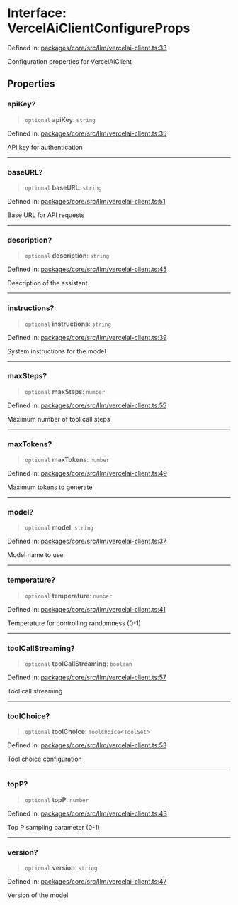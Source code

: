# Interface: VercelAiClientConfigureProps

Defined in: [packages/core/src/llm/vercelai-client.ts:33](https://github.com/GeoDaCenter/openassistant/blob/994a31d776db171047aa7cd650eb798b5317f644/packages/core/src/llm/vercelai-client.ts#L33)

Configuration properties for VercelAiClient

## Properties

### apiKey?

> `optional` **apiKey**: `string`

Defined in: [packages/core/src/llm/vercelai-client.ts:35](https://github.com/GeoDaCenter/openassistant/blob/994a31d776db171047aa7cd650eb798b5317f644/packages/core/src/llm/vercelai-client.ts#L35)

API key for authentication

***

### baseURL?

> `optional` **baseURL**: `string`

Defined in: [packages/core/src/llm/vercelai-client.ts:51](https://github.com/GeoDaCenter/openassistant/blob/994a31d776db171047aa7cd650eb798b5317f644/packages/core/src/llm/vercelai-client.ts#L51)

Base URL for API requests

***

### description?

> `optional` **description**: `string`

Defined in: [packages/core/src/llm/vercelai-client.ts:45](https://github.com/GeoDaCenter/openassistant/blob/994a31d776db171047aa7cd650eb798b5317f644/packages/core/src/llm/vercelai-client.ts#L45)

Description of the assistant

***

### instructions?

> `optional` **instructions**: `string`

Defined in: [packages/core/src/llm/vercelai-client.ts:39](https://github.com/GeoDaCenter/openassistant/blob/994a31d776db171047aa7cd650eb798b5317f644/packages/core/src/llm/vercelai-client.ts#L39)

System instructions for the model

***

### maxSteps?

> `optional` **maxSteps**: `number`

Defined in: [packages/core/src/llm/vercelai-client.ts:55](https://github.com/GeoDaCenter/openassistant/blob/994a31d776db171047aa7cd650eb798b5317f644/packages/core/src/llm/vercelai-client.ts#L55)

Maximum number of tool call steps

***

### maxTokens?

> `optional` **maxTokens**: `number`

Defined in: [packages/core/src/llm/vercelai-client.ts:49](https://github.com/GeoDaCenter/openassistant/blob/994a31d776db171047aa7cd650eb798b5317f644/packages/core/src/llm/vercelai-client.ts#L49)

Maximum tokens to generate

***

### model?

> `optional` **model**: `string`

Defined in: [packages/core/src/llm/vercelai-client.ts:37](https://github.com/GeoDaCenter/openassistant/blob/994a31d776db171047aa7cd650eb798b5317f644/packages/core/src/llm/vercelai-client.ts#L37)

Model name to use

***

### temperature?

> `optional` **temperature**: `number`

Defined in: [packages/core/src/llm/vercelai-client.ts:41](https://github.com/GeoDaCenter/openassistant/blob/994a31d776db171047aa7cd650eb798b5317f644/packages/core/src/llm/vercelai-client.ts#L41)

Temperature for controlling randomness (0-1)

***

### toolCallStreaming?

> `optional` **toolCallStreaming**: `boolean`

Defined in: [packages/core/src/llm/vercelai-client.ts:57](https://github.com/GeoDaCenter/openassistant/blob/994a31d776db171047aa7cd650eb798b5317f644/packages/core/src/llm/vercelai-client.ts#L57)

Tool call streaming

***

### toolChoice?

> `optional` **toolChoice**: `ToolChoice`\<`ToolSet`\>

Defined in: [packages/core/src/llm/vercelai-client.ts:53](https://github.com/GeoDaCenter/openassistant/blob/994a31d776db171047aa7cd650eb798b5317f644/packages/core/src/llm/vercelai-client.ts#L53)

Tool choice configuration

***

### topP?

> `optional` **topP**: `number`

Defined in: [packages/core/src/llm/vercelai-client.ts:43](https://github.com/GeoDaCenter/openassistant/blob/994a31d776db171047aa7cd650eb798b5317f644/packages/core/src/llm/vercelai-client.ts#L43)

Top P sampling parameter (0-1)

***

### version?

> `optional` **version**: `string`

Defined in: [packages/core/src/llm/vercelai-client.ts:47](https://github.com/GeoDaCenter/openassistant/blob/994a31d776db171047aa7cd650eb798b5317f644/packages/core/src/llm/vercelai-client.ts#L47)

Version of the model
